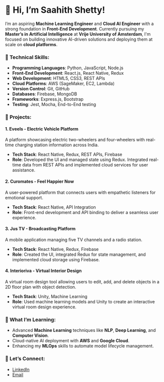 # 👋 Hi, I’m **Saahith Shetty**!

I’m an aspiring **Machine Learning Engineer** and **Cloud AI Engineer** with a strong foundation in **Front-End Development**. Currently pursuing my **Master’s in Artificial Intelligence** at **Vrije University of Amsterdam**, I'm focused on building innovative AI-driven solutions and deploying them at scale on **cloud platforms**.

### 🔧 **Technical Skills**:
- **Programming Languages**: Python, JavaScript, Node.js
- **Front-End Development**: React.js, React Native, Redux
- **Web Development**: HTML5, CSS3, REST APIs
- **Cloud Platforms**: AWS (SageMaker, EC2, Lambda)
- **Version Control**: Git, GitHub
- **Databases**: Firebase, MongoDB
- **Frameworks**: Express.js, Bootstrap
- **Testing**: Jest, Mocha, End-to-End testing

### 🚀 **Projects**:

#### **1. Eveels - Electric Vehicle Platform**  
A platform showcasing electric two-wheelers and four-wheelers with real-time charging station information across India.  
- **Tech Stack**: React Native, Redux, REST APIs, Firebase  
- **Role**: Developed the UI and managed state using Redux. Integrated real-time data from REST APIs and implemented cloud services for user assistance.

#### **2. Curomates - Feel Happier Now**  
A user-powered platform that connects users with empathetic listeners for emotional support.  
- **Tech Stack**: React Native, API Integration  
- **Role**: Front-end development and API binding to deliver a seamless user experience.

#### **3. Jus TV - Broadcasting Platform**  
A mobile application managing five TV channels and a radio station.  
- **Tech Stack**: React Native, Redux, Firebase  
- **Role**: Created the UI, integrated Redux for state management, and implemented cloud storage using Firebase.

#### **4. Interioriva - Virtual Interior Design**  
A virtual room design tool allowing users to edit, add, and delete objects in a 2D floor plan with object detection.  
- **Tech Stack**: Unity, Machine Learning  
- **Role**: Used machine learning models and Unity to create an interactive virtual room design experience.

### 🌱 **What I’m Learning**:
- Advanced **Machine Learning** techniques like **NLP**, **Deep Learning**, and **Computer Vision**.
- Cloud-native AI deployment with **AWS** and **Google Cloud**.
- Enhancing my **MLOps** skills to automate model lifecycle management.

### 👥 **Let’s Connect**:
- [LinkedIn](https://www.linkedin.com/in/saahith-shetty-5543291ab/)
- [Email](mailto:shettysaahith123@gmail.com)

